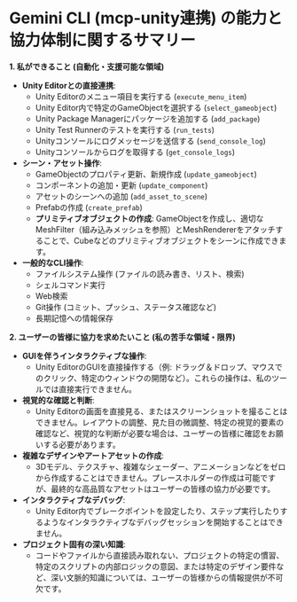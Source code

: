 # Gemini CLI (mcp-unity連携) の能力と協力体制に関するサマリー

**1. 私ができること (自動化・支援可能な領域)**

*   **Unity Editorとの直接連携**:
    *   Unity Editorのメニュー項目を実行する (`execute_menu_item`)
    *   Unity Editor内で特定のGameObjectを選択する (`select_gameobject`)
    *   Unity Package Managerにパッケージを追加する (`add_package`)
    *   Unity Test Runnerのテストを実行する (`run_tests`)
    *   Unityコンソールにログメッセージを送信する (`send_console_log`)
    *   Unityコンソールからログを取得する (`get_console_logs`)
*   **シーン・アセット操作**:
    *   GameObjectのプロパティ更新、新規作成 (`update_gameobject`)
    *   コンポーネントの追加・更新 (`update_component`)
    *   アセットのシーンへの追加 (`add_asset_to_scene`)
    *   Prefabの作成 (`create_prefab`)
    *   **プリミティブオブジェクトの作成**: GameObjectを作成し、適切なMeshFilter（組み込みメッシュを参照）とMeshRendererをアタッチすることで、Cubeなどのプリミティブオブジェクトをシーンに作成できます。
*   **一般的なCLI操作**:
    *   ファイルシステム操作 (ファイルの読み書き、リスト、検索)
    *   シェルコマンド実行
    *   Web検索
    *   Git操作 (コミット、プッシュ、ステータス確認など)
    *   長期記憶への情報保存

**2. ユーザーの皆様に協力を求めたいこと (私の苦手な領域・限界)**

*   **GUIを伴うインタラクティブな操作**:
    *   Unity EditorのGUIを直接操作する（例: ドラッグ＆ドロップ、マウスでのクリック、特定のウィンドウの開閉など）。これらの操作は、私のツールでは直接実行できません。
*   **視覚的な確認と判断**:
    *   Unity Editorの画面を直接見る、またはスクリーンショットを撮ることはできません。レイアウトの調整、見た目の微調整、特定の視覚的要素の確認など、視覚的な判断が必要な場合は、ユーザーの皆様に確認をお願いする必要があります。
*   **複雑なデザインやアートアセットの作成**:
    *   3Dモデル、テクスチャ、複雑なシェーダー、アニメーションなどをゼロから作成することはできません。プレースホルダーの作成は可能ですが、最終的な高品質なアセットはユーザーの皆様の協力が必要です。
*   **インタラクティブなデバッグ**:
    *   Unity Editor内でブレークポイントを設定したり、ステップ実行したりするようなインタラクティブなデバッグセッションを開始することはできません。
*   **プロジェクト固有の深い知識**:
    *   コードやファイルから直接読み取れない、プロジェクトの特定の慣習、特定のスクリプトの内部ロジックの意図、または特定のデザイン要件など、深い文脈的知識については、ユーザーの皆様からの情報提供が不可欠です。
